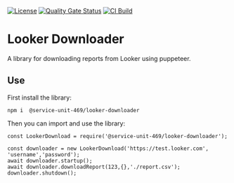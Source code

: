 [![License](https://img.shields.io/badge/License-Apache_2.0-blue.svg)](https://opensource.org/licenses/Apache-2.0) [![Quality Gate Status](https://sonarcloud.io/api/project_badges/measure?project=Service-Unit-469_looker-download&metric=alert_status)](https://sonarcloud.io/summary/new_code?id=Service-Unit-469_looker-download) [![CI Build](https://github.com/Service-Unit-469/looker-download/actions/workflows/build.yml/badge.svg)](https://github.com/Service-Unit-469/looker-download/actions/workflows/build.yml)

# Looker Downloader

A library for downloading reports from Looker using puppeteer.

## Use

First install the library:

    npm i  @service-unit-469/looker-downloader

Then you can import and use the library:

    const LookerDownload = require('@service-unit-469/looker-downloader');

    const downloader = new LookerDownload('https://test.looker.com', 'username','password');
    await downloader.startup();
    await downloader.downloadReport(123,{},'./report.csv');
    downloader.shutdown();


